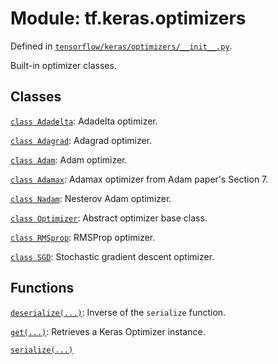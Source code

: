 <div itemscope itemtype="http://developers.google.com/ReferenceObject">
<meta itemprop="name" content="tf.keras.optimizers" />
<meta itemprop="path" content="Stable" />
</div>

# Module: tf.keras.optimizers



Defined in [`tensorflow/keras/optimizers/__init__.py`](https://www.tensorflow.org/code/tensorflow/keras/optimizers/__init__.py).

Built-in optimizer classes.

## Classes

[`class Adadelta`](../../tf/keras/optimizers/Adadelta.md): Adadelta optimizer.

[`class Adagrad`](../../tf/keras/optimizers/Adagrad.md): Adagrad optimizer.

[`class Adam`](../../tf/keras/optimizers/Adam.md): Adam optimizer.

[`class Adamax`](../../tf/keras/optimizers/Adamax.md): Adamax optimizer from Adam paper's Section 7.

[`class Nadam`](../../tf/keras/optimizers/Nadam.md): Nesterov Adam optimizer.

[`class Optimizer`](../../tf/keras/optimizers/Optimizer.md): Abstract optimizer base class.

[`class RMSprop`](../../tf/keras/optimizers/RMSprop.md): RMSProp optimizer.

[`class SGD`](../../tf/keras/optimizers/SGD.md): Stochastic gradient descent optimizer.

## Functions

[`deserialize(...)`](../../tf/keras/optimizers/deserialize.md): Inverse of the `serialize` function.

[`get(...)`](../../tf/keras/optimizers/get.md): Retrieves a Keras Optimizer instance.

[`serialize(...)`](../../tf/keras/optimizers/serialize.md)

